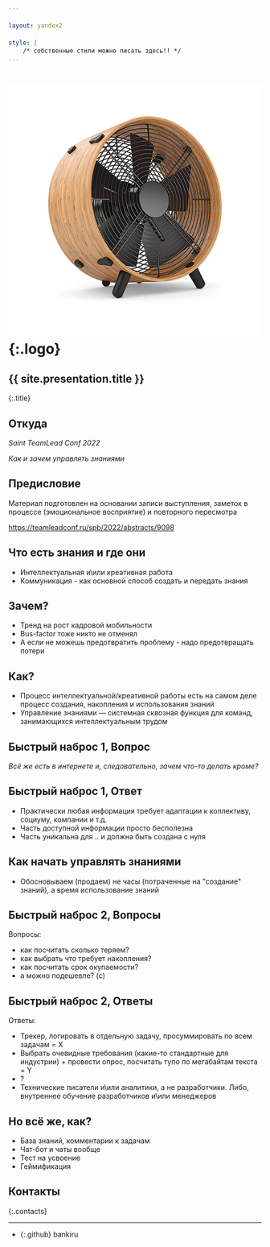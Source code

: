 ```yaml
---

layout: yandex2

style: |
    /* собственные стили можно писать здесь!! */
---
```


# ![](pictures/ventilator.jpg){:.logo}

## {{ site.presentation.title }}
{:.title}

## Откуда

*Saint TeamLead Conf 2022*

*Как и зачем управлять знаниями*

## Предисловие

Материал подготовлен на основании записи выступления, заметок в процессе (эмоциональное восприятие) и повторного пересмотра

https://teamleadconf.ru/spb/2022/abstracts/9098

## Что есть знания и где они

* Интеллектуальная и\или креативная работа
* Коммуникация - как основной способ создать и передать знания

## Зачем?

* Тренд на рост кадровой мобильности
* Bus-factor тоже никто не отменял
* А если не можешь предотвратить проблему - надо предотвращать потери

## Как?

* Процесс интеллектуальной/креативной работы есть на самом деле процесс создания, накопления и использования знаний
* Управление знаниями — системная сквозная функция для команд, занимающихся интеллектуальным трудом

## Быстрый наброс 1, Вопрос

*Всё же есть в интернете и, следовательно, зачем что-то делать кроме?*

## Быстрый наброс 1, Ответ

* Практически любая информация требует адаптации к коллективу, социуму, компании и т.д.
* Часть доступной информации просто бесполезна
* Часть уникальна для .. и должна быть создана с нуля

## Как начать управлять знаниями

* Обосновываем (продаем) не часы (потраченные на "создание" знаний), а время использование знаний

## Быстрый наброс 2, Вопросы

Вопросы:
* как посчитать сколько теряем?
* как выбрать что требует накопления?
* как посчитать срок окупаемости?
* а можно подешевле? (c)

## Быстрый наброс 2, Ответы

Ответы:
* Трекер, логировать в отдельную задачу, просуммировать по всем задачам = X
* Выбрать очевидные требования (какие-то стандартные для индустрии) + провести опрос, посчитать тупо по мегабайтам текста = Y 
* ?
* Технические писатели и\или аналитики, а не разработчики. Либо, внутреннее обучение разработчиков и\или менеджеров

## Но всё же, как?

* База знаний, комментарии к задачам
* Чат-бот и чаты вообще
* Тест на усвоение
* Геймификация

## Контакты
{:.contacts}

<!-- разделитель контактов -->
-------

<!-- center -->

- {:.github} bankiru

<!-- right -->
